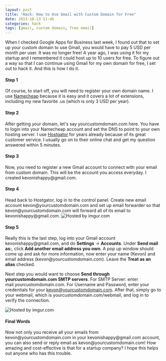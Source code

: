 ```yaml
---
layout: post
title: "Hack: How to Use Gmail with Custom Domain for Free"
date: 2013-10-13 11:46
categories: hack
tags: [gmail, custom domain, free email]
---
```


When I checked Google Apps for Business last week, I found out that to set up your custom domain to use Gmail, you would have to pay 5 USD per month per user. It was no longer free! A year ago, I was using it for my startup and I remembered it could host up to 10 users for free. To figure out a way so that I can continue using Gmail for my own domain for free, I set out to hack it. And this is how I do it.

<h4>Step 1</h4>
Of course, to start off, you will need to register your own domain name. I use <a href="http://www.namecheap.com/?aff=57162">Namecheap</a> because it is easy and it covers a lot of extensions, including my new favorite .us (which is only 3 USD per year).

<h4>Step 2</h4>
After getting your domain, let's say yourcustomdomain.com here. You have to login into your Namecheap account and set the DNS to point to your own hosting server. I use <a href="http://secure.hostgator.com/~affiliat/cgi-bin/affiliates/clickthru.cgi?id=bunkev">Hostgator</a> for years already because of its great customer service. I usually go on to their online chat and get my question answered within 5 minutes.

<h4>Step 3</h4>
Now, you need to register a new Gmail account to connect with your email from custom domain. This will be the account you access everyday. I created kevonishappy@gmail.com.

<h4>Step 4</h4>
Head back to Hostgator, log in to the control panel. Create new email account kevon@yourcustomdomain.com and set up email forwarder so that kevon@yourcustomdomain.com will forward all of its email to kevonishappy@gmail.com.

<img src="http://i.imgur.com/U6bA7KA.jpg" title="Hosted by imgur.com"/>

<h4>Step 5</h4>
Really this is the last step, log into your Gmail account kevonishappy@gmail.com, and do <strong>Settings</strong> -> <strong>Accounts</strong>. Under <strong>Send mail as:</strong>, click <strong>Add another email address you own</strong>. A pop up window should come up and ask for more information, now enter your name (Kevon) and email address (kevon@yourcustomdomain.com). Leave the <strong>Treat as an alias</strong> checked.

Next step you would want to choose <strong>Send through yourcustomdomain.com SMTP servers</strong>. For SMTP Server: enter mail.yourcustomdomain.com. For Username and Password, enter your credentials for your kevon@yourcustomdomain.com. After that, simply go to your webmail, which is yourcustomdomain.com/webmail, and log in to verify the connection.

<img src="http://i.imgur.com/81mxtCk.jpg" title="Hosted by imgur.com"/>

<h4>Final Words</h4>
Now not only you receive all your emails from kevon@yourcustomdomain.com in your kevonishappy@gmail.com account, you can also send or reply email as kevon@yourcustomdomain.com! How amazing and cost-effective is that for a startup company? I hope this helps out anyone who has this trouble.